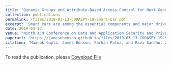 ```yaml
---
title: "Dynamic Groups and Attribute-Based Access Control for Next-Generation Smart Cars"
collection: publications
permalink: /files/2019-03-13-CODASPY-19-Smart-Car.pdf
excerpt: 'Smart cars are among the essential components and major drivers of future cities and connected world. The interaction among connected entities in this vehicular internet of things (IoT) domain, which also involves smart traffic infrastructure, restaurant beacons, emergency vehicles, etc., offer several real-time applications and provide safer and pleasant driving experience to consumers. With more than 100 million lines of code and hundreds of sensors, these connected vehicles (CVs) expose a large attack surface, which can be remotely compromised and exploited by malicious attackers. Security and privacy are big concerns that deter the adoption of smart cars, which if not properly addressed will have grave implications with risk to human life and limb. In this paper, we present a formalized dynamic groups and attribute-based access control (ABAC) model (referred as CV-ABAC-G) for smart cars ecosystem, where the model not only considers system wide attributes-based security policies but also takes into account the individual user privacy preferences for allowing or denying service notifications, alerts and operations to on-board resources. Further, we introduce a novel notion of groups in vehicular IoT, which are dynamically assigned to moving entities like connected cars, based on their current GPS coordinates, speed or other attributes, to ensure relevance of location and time sensitive notification services, to provide administrative benefits to manage large numbers of entities, and to enable attributes inheritance for fine-grained authorization policies. We present proof of concept implementation of our model in AWS cloud platform demonstrating real-world uses cases along with performance metrics.'
date: 2019-03-13
venue: "Ninth ACM Conference on Data and Application Security and Privacy (CODASPY '19)"
paperurl: 'https://jamesobenson.github.io/files/2019-03-13-CODASPY-19-Smart-Car.pdf'
citation: 'Maanak Gupta, James Benson, Farhan Patwa, and Ravi Sandhu. 2019. Dynamic Groups and Attribute-Based Access Control for Next-Generation Smart Cars. In Proceedings of the Ninth ACM Conference on Data and Application Security and Privacy (CODASPY 19). Association for Computing Machinery, New York, NY, USA, 61–72. https://doi.org/10.1145/3292006.3300048'
---
```


To read the publication, please <a href="files/2019-03-13-CODASPY-19-Smart-Car.pdf">Download File</a>

